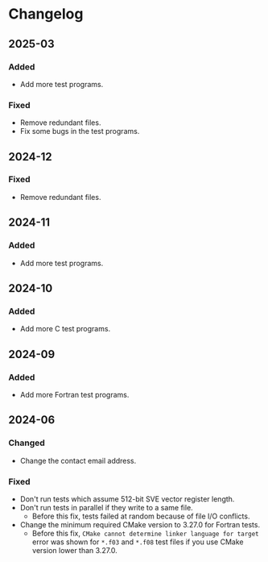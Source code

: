 Changelog
=========

2025-03
-------

### Added
 
- Add more test programs.

### Fixed
 
- Remove redundant files.
- Fix some bugs in the test programs.


2024-12
-------

### Fixed
 
- Remove redundant files.


2024-11
-------

### Added
 
- Add more test programs.


2024-10
-------

### Added
 
- Add more C test programs.


2024-09
-------

### Added
 
- Add more Fortran test programs.


2024-06
-------

### Changed

- Change the contact email address.

### Fixed

- Don't run tests which assume 512-bit SVE vector register length.
- Don't run tests in parallel if they write to a same file.
  * Before this fix, tests failed at random because of file I/O conflicts.
- Change the minimum required CMake version to 3.27.0 for Fortran tests.
  * Before this fix, `CMake cannot determine linker language for target` error was shown for `*.f03` and `*.f08` test files if you use CMake version lower than 3.27.0.
